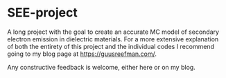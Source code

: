 # SEE-project
A long project with the goal to create an accurate MC model of secondary electron emission in dielectric materials. 
For a more extensive explanation of both the entirety of this project and the individual codes I recommend going to my blog page at https://guusreefman.com/.

Any constructive feedback is welcome, either here or on my blog.
